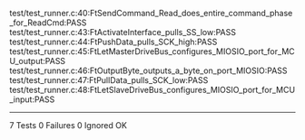 test/test_runner.c:40:FtSendCommand_Read_does_entire_command_phase_for_ReadCmd:PASS
test/test_runner.c:43:FtActivateInterface_pulls_SS_low:PASS
test/test_runner.c:44:FtPushData_pulls_SCK_high:PASS
test/test_runner.c:45:FtLetMasterDriveBus_configures_MIOSIO_port_for_MCU_output:PASS
test/test_runner.c:46:FtOutputByte_outputs_a_byte_on_port_MIOSIO:PASS
test/test_runner.c:47:FtPullData_pulls_SCK_low:PASS
test/test_runner.c:48:FtLetSlaveDriveBus_configures_MIOSIO_port_for_MCU_input:PASS

-----------------------
7 Tests 0 Failures 0 Ignored 
OK
